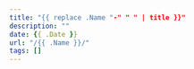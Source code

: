 ```yaml
---
title: "{{ replace .Name "-" " " | title }}"
description: ""
date: {{ .Date }}
url: "/{{ .Name }}/"
tags: []
---
```

